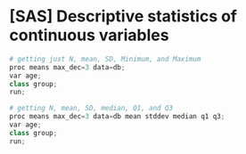 # [SAS] Descriptive statistics of continuous variables
   
```python
# getting just N, mean, SD, Minimum, and Maximum
proc means max_dec=3 data=db;
var age;
class group;
run;
```
  
```python
# getting N, mean, SD, median, Q1, and Q3
proc means max_dec=3 data=db mean stddev median q1 q3;
var age;
class group;
run;
```
